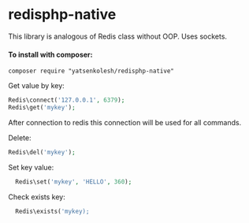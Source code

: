 # redisphp-native

This library is analogous of Redis class without OOP. Uses sockets.

#### To install with composer:
```text
composer require "yatsenkolesh/redisphp-native"
```

Get value by key:
```php
Redis\connect('127.0.0.1', 6379);
Redis\get('mykey');
```

After connection to redis this connection will be used for all commands.

Delete:
```php
Redis\del('mykey');
```

Set key value:
```php
  Redis\set('mykey', 'HELLO', 360);
```

Check exists key:
```php
  Redis\exists('mykey);
```

